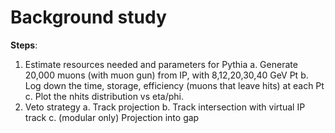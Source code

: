 # Background study

**Steps**:

1. Estimate resources needed and parameters for Pythia
    a. Generate 20,000 muons (with muon gun) from IP, with 8,12,20,30,40 GeV Pt
    b. Log down the time, storage, efficiency (muons that leave hits) at each Pt
    c. Plot the nhits distribution vs eta/phi. 
2. Veto strategy
    a. Track projection
    b. Track intersection with virtual IP track
    c. (modular only) Projection into gap